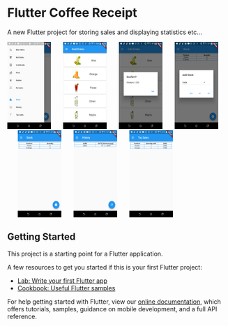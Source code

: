 # Flutter Coffee Receipt

A new Flutter project for storing sales and displaying statistics etc...

<div style="display: inline-block;">
<img src="z_side.png" alt="alt text" width="100px" height="200px">
<img width="20px">
<img src="z_cold.png" alt="alt text" width="100px" height="200px">
<img width="20px">
<img src="z_confirm.png" alt="alt text" width="100px" height="200px">
<img width="20px">
<img src="z_addstock.png" alt="alt text" width="100px" height="200px">
<img width="20px">
<img src="z_stock.png" alt="alt text" width="100px" height="200px">
<img width="20px">
<img src="z_history.png" alt="alt text" width="100px" height="200px">
<img width="20px">
<img src="z_topsales.png" alt="alt text" width="100px" height="200px">
<div>
  
  ## Getting Started

This project is a starting point for a Flutter application.

A few resources to get you started if this is your first Flutter project:

- [Lab: Write your first Flutter app](https://flutter.io/docs/get-started/codelab)
- [Cookbook: Useful Flutter samples](https://flutter.io/docs/cookbook)

For help getting started with Flutter, view our 
[online documentation](https://flutter.io/docs), which offers tutorials, 
samples, guidance on mobile development, and a full API reference.
